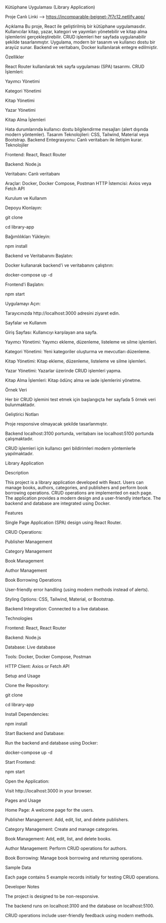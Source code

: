 Kütüphane Uygulaması (Library Application)


Proje Canlı Linki  -->  https://incomparable-beignet-7f7c12.netlify.app/




Açıklama
Bu proje, React ile geliştirilmiş bir kütüphane uygulamasıdır. Kullanıcılar kitap, yazar, kategori ve yayımları yönetebilir ve kitap alma işlemlerini gerçekleştirebilir. CRUD işlemleri her sayfada uygulanabilir şekilde tasarlanmıştır. Uygulama, modern bir tasarım ve kullanıcı dostu bir arayüz sunar. Backend ve veritabanı, Docker kullanılarak entegre edilmiştir.

Özellikler


React Router kullanılarak tek sayfa uygulaması (SPA) tasarımı.
CRUD İşlemleri:

Yayımcı Yönetimi

Kategori Yönetimi

Kitap Yönetimi

Yazar Yönetimi

Kitap Alma İşlemleri

Hata durumlarında kullanıcı dostu bilgilendirme mesajları (alert dışında modern yöntemler).
Tasarım Teknolojileri: CSS, Tailwind, Material veya Bootstrap.
Backend Entegrasyonu: Canlı veritabanı ile iletişim kurar.
Teknolojiler

Frontend: React, React Router

Backend: Node.js

Veritabanı: Canlı veritabanı

Araçlar: Docker, Docker Compose, Postman
HTTP İstemcisi: Axios veya Fetch API

Kurulum ve Kullanım

Depoyu Klonlayın:

git clone <repository-url>

cd library-app

Bağımlılıkları Yükleyin:

npm install

Backend ve Veritabanını Başlatın:

Docker kullanarak backend'i ve veritabanını çalıştırın:

docker-compose up -d

Frontend'i Başlatın:

npm start

Uygulamayı Açın:

Tarayıcınızda http://localhost:3000 adresini ziyaret edin.

Sayfalar ve Kullanım

Giriş Sayfası: Kullanıcıyı karşılayan ana sayfa.

Yayımcı Yönetimi: Yayımcı ekleme, düzenleme, listeleme ve silme işlemleri.

Kategori Yönetimi: Yeni kategoriler oluşturma ve mevcutları düzenleme.

Kitap Yönetimi: Kitap ekleme, düzenleme, listeleme ve silme işlemleri.

Yazar Yönetimi: Yazarlar üzerinde CRUD işlemleri yapma.

Kitap Alma İşlemleri: Kitap ödünç alma ve iade işlemlerini yönetme.

Örnek Veri

Her bir CRUD işlemini test etmek için başlangıçta her sayfada 5 örnek veri bulunmaktadır.

Geliştirici Notları

Proje responsive olmayacak şekilde tasarlanmıştır.

Backend localhost:3100 portunda, veritabanı ise localhost:5100 portunda çalışmaktadır.

CRUD işlemleri için kullanıcı geri bildirimleri modern yöntemlerle yapılmaktadır.





Library Application

Description

This project is a library application developed with React. Users can manage books, authors, categories, and publishers and perform book borrowing operations. CRUD operations are implemented on each page. The application provides a modern design and a user-friendly interface. The backend and database are integrated using Docker.

Features

Single Page Application (SPA) design using React Router.

CRUD Operations:

Publisher Management

Category Management

Book Management

Author Management

Book Borrowing Operations

User-friendly error handling (using modern methods instead of alerts).

Styling Options: CSS, Tailwind, Material, or Bootstrap.

Backend Integration: Connected to a live database.

Technologies

Frontend: React, React Router

Backend: Node.js

Database: Live database

Tools: Docker, Docker Compose, Postman

HTTP Client: Axios or Fetch API

Setup and Usage

Clone the Repository:

git clone <repository-url>

cd library-app

Install Dependencies:

npm install

Start Backend and Database:

Run the backend and database using Docker:

docker-compose up -d

Start Frontend:

npm start

Open the Application:

Visit http://localhost:3000 in your browser.

Pages and Usage

Home Page: A welcome page for the users.

Publisher Management: Add, edit, list, and delete publishers.

Category Management: Create and manage categories.

Book Management: Add, edit, list, and delete books.

Author Management: Perform CRUD operations for authors.

Book Borrowing: Manage book borrowing and returning operations.

Sample Data

Each page contains 5 example records initially for testing CRUD operations.


Developer Notes


The project is designed to be non-responsive.

The backend runs on localhost:3100 and the database on localhost:5100.

CRUD operations include user-friendly feedback using modern methods.
